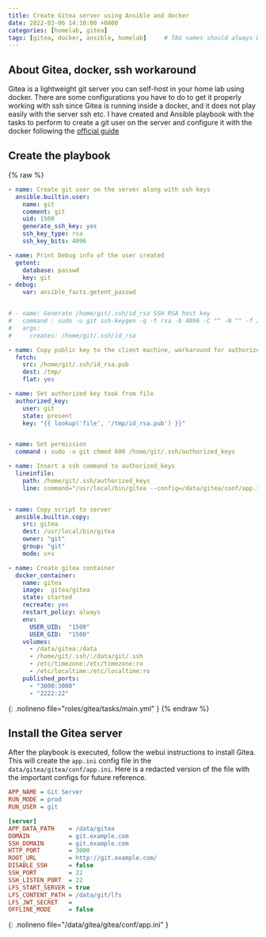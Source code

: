 ```yaml
---
title: Create Gitea server using Ansible and docker
date: 2022-03-06 14:10:00 +0800
categories: [homelab, gitea]
tags: [gitea, docker, ansible, homelab]     # TAG names should always be lowercase
---
```


## About Gitea, docker, ssh workaround

Gitea is a lightweight git server you can self-host in your home lab using docker. 
There are some configurations you have to do to get it properly working with ssh since Gitea is running inside a docker, and it does not play easily with the server ssh etc.
I have created and Ansible playbook with the tasks to perform to create a git user on the server and configure it with the docker following the [official guide](https://docs.gitea.io/en-us/install-with-docker/) 
## Create the playbook 
 {% raw %}
```yaml
- name: Create git user on the server along with ssh keys
  ansible.builtin.user:
    name: git
    comment: git
    uid: 1500
    generate_ssh_key: yes
    ssh_key_type: rsa
    ssh_key_bits: 4096

- name: Print Debug info of the user created
  getent:
    database: passwd
    key: git
- debug:
    var: ansible_facts.getent_passwd


# - name: Generate /home/git/.ssh/id_rsa SSH RSA host key
#   command : sudo -u git ssh-keygen -q -t rsa -b 4096 -C "" -N "" -f /home/git/.ssh/id_rsa
#   args:
#     creates: /home/git/.ssh/id_rsa

- name: Copy public key to the client machine, workaround for authorized_key task
  fetch:    
    src: /home/git/.ssh/id_rsa.pub
    dest: /tmp/
    flat: yes

- name: Set authorized key took from file
  authorized_key:
    user: git
    state: present
    key: "{{ lookup('file', '/tmp/id_rsa.pub') }}"


- name: Set permission
  command : sudo -u git chmod 600 /home/git/.ssh/authorized_keys

- name: Insert a ssh command to authorized_keys
  lineinfile:
    path: /home/git/.ssh/authorized_keys
    line: command="/usr/local/bin/gitea --config=/data/gitea/conf/app.ini serv key-1",no-port-forwarding,no-X11-forwarding,no-agent-forwarding,no-pty <user pubkey>


- name: Copy script to server
  ansible.builtin.copy:
    src: gitea
    dest: /usr/local/bin/gitea
    owner: "git"
    group: "git"
    mode: u+x

- name: Create gitea container
  docker_container:
    name: gitea
    image:  gitea/gitea
    state: started
    recreate: yes
    restart_policy: always
    env:
      USER_UID:  "1500"
      USER_GID:  "1500"      
    volumes:
      - /data/gitea:/data
      - /home/git/.ssh/:/data/git/.ssh
      - /etc/timezone:/etc/timezone:ro
      - /etc/localtime:/etc/localtime:ro
    published_ports:
      - "3000:3000"
      - "2222:22"
```
{: .nolineno file="roles/gitea/tasks/main.yml" }
{% endraw %}

## Install the Gitea server 

After the playbook is executed, follow the webui instructions to install Gitea.
This will create the `app.ini` config file in the `data/gitea/gitea/conf/app.ini`.
Here is a redacted version of the file with the important configs for future reference.

```ini
APP_NAME = Git Server
RUN_MODE = prod
RUN_USER = git

[server]
APP_DATA_PATH    = /data/gitea
DOMAIN           = git.example.com
SSH_DOMAIN       = git.example.com
HTTP_PORT        = 3000
ROOT_URL         = http://git.example.com/
DISABLE_SSH      = false
SSH_PORT         = 22
SSH_LISTEN_PORT  = 22
LFS_START_SERVER = true
LFS_CONTENT_PATH = /data/git/lfs
LFS_JWT_SECRET   = 
OFFLINE_MODE     = false

```
{: .nolineno file="/data/gitea/gitea/conf/app.ini" }